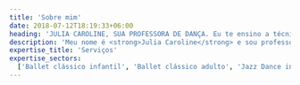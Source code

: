 ```yaml
---
title: 'Sobre mim'
date: 2018-07-12T18:19:33+06:00
heading: 'JULIA CAROLINE, SUA PROFESSORA DE DANÇA. Eu te ensino a técnica, você faz a arte.'
description: 'Meu nome é <strong>Julia Caroline</strong> e sou professora de <strong>ballet clássico</strong> formada há três anos pela <strong>Royal Academy of Dance no Studio Dança Tamara Lisa</strong>. <br> <br> Atuo na área há seis anos com experiência em ballet infantil e adulto e também com o ensino básico de jazz dance.'
expertise_title: 'Serviços'
expertise_sectors:
  ['Ballet clássico infantil', 'Ballet clássico adulto', 'Jazz Dance iniciante']
---
```

